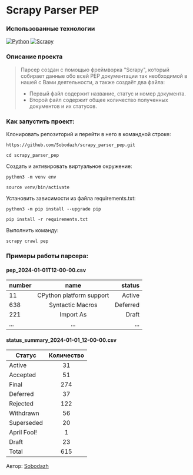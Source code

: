 # Scrapy Parser PEP

### Использованные технологии
[![Python](https://img.shields.io/badge/-Python-464646?style=flat&logo=Python&logoColor=ffffff&color=043A6B)](https://www.python.org/)
[![Scrapy](https://img.shields.io/badge/-Scrapy-464646?style=flat&logo=Scrapy&logoColor=ffffff&color=043A6B)](https://scrapy.org/)

### Описание проекта
> Парсер создан c помощью фреймворка "Scrapy", который собирает данные обо всей PEP документации так необходимой в нашей с Вами деятельности, а также создаёт два файла:
> - Первый файл содержит название, статус и номер документа.
> - Второй файл содержит общее количество полученных документов и их статусов.

### Как запустить проект:

Клонировать репозиторий и перейти в него в командной строке:

```
https://github.com/Sobodazh/scrapy_parser_pep.git
```

```
cd scrapy_parser_pep
```

Cоздать и активировать виртуальное окружение:

```
python3 -m venv env
```

```
source venv/bin/activate
```

Установить зависимости из файла requirements.txt:

```
python3 -m pip install --upgrade pip
```

```
pip install -r requirements.txt
```

Выполнить команду:

```
scrapy crawl pep
```
### Примеры работы парсера:

#### pep_2024-01-01T12-00-00.csv

| number        | name                       | status   |
| ------------- |:--------------------------:| --------:|
| 11            | CPython platform support   |   Active |
| 638           | Syntactic Macros           | Deferred |
| 221           | Import As                  |    Draft |
| ...           | ...                        |    ...   |


#### status_summary_2024-01-01_12-00-00.csv

| Cтатус        | Количество   |
| ------------- |:------------:|
| Active        | 31           |
| Accepted      | 51           |
| Final         | 274          |
| Deferred      | 37           |
| Rejected      | 122          |
| Withdrawn     | 56           |
| Superseded    | 20           |
| April Fool!   | 1            |
| Draft         | 23           |
| Total         | 615          |

Автор: [Sobodazh](https://github.com/Sobodazh)